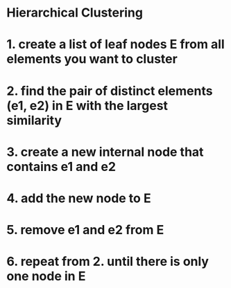 
Hierarchical Clustering
=======================

# 1. create a list of leaf nodes E from all elements you want to cluster
# 2. find the pair of distinct elements (e1, e2) in E with the largest similarity
# 3. create a new internal node that contains e1 and e2
# 4. add the new node to E
# 5. remove e1 and e2 from E
# 6. repeat from 2. until there is only one node in E
